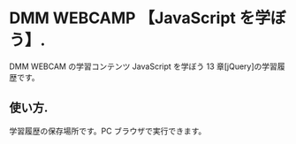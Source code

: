 # DMM WEBCAMP 【JavaScript を学ぼう】.

DMM WEBCAM の学習コンテンツ JavaScript を学ぼう 13 章[jQuery]の学習履歴です。

## 使い方.

学習履歴の保存場所です。PC ブラウザで実行できます。
